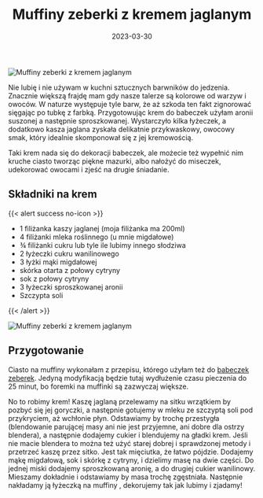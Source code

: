 ﻿---
title: "Muffiny zeberki z kremem jaglanym "
date: 2023-03-30
gallery:
- /img/Muffiny-zebreki-z-kremem-jaglanym/Muffiny-zebreki-z-kremem-jaglanym-1.JPG
- /img/Muffiny-zebreki-z-kremem-jaglanym/Muffiny-zebreki-z-kremem-jaglanym-2.JPG
- /img/Muffiny-zebreki-z-kremem-jaglanym/Muffiny-zebreki-z-kremem-jaglanym-3.JPG
- /img/Muffiny-zebreki-z-kremem-jaglanym/Muffiny-zebreki-z-kremem-jaglanym-3.JPG
categories:
- desery
tags:
- babeczki
- wegańskie
- bez laktozy
- bez glutenu
- kasza jaglana
- wielkanoc
thumbnailImagePosition: "top"
---
![Muffiny zeberki z kremem jaglanym](/img/Muffiny-zebreki-z-kremem-jaglanym/Muffiny-zebreki-z-kremem-jaglanym-3.JPG)

Nie lubię i nie używam w kuchni sztucznych barwników do jedzenia. Znacznie większą frajdę mam gdy nasze talerze są kolorowe od warzyw i owoców. W naturze występuje tyle barw, że aż szkoda ten fakt zignorować sięgając po tubkę z farbką. Przygotowując krem do babeczek użyłam aronii suszonej a następnie sproszkowanej. Wystarczyło kilka łyżeczek, a dodatkowo kasza jaglana zyskała delikatnie przykwaskowy, owocowy smak, który idealnie skomponował się z jej kremowością.  
<!--more-->
Taki krem nada się do dekoracji babeczek, ale możecie też wypełnić nim kruche ciasto tworząc piękne mazurki, albo nałożyć do miseczek, udekorować owocami i zjeść na drugie śniadanie. 

## Składniki na krem
{{< alert success no-icon >}}
- 1 filiżanka kaszy jaglanej (moja filiżanka ma 200ml)
- 4 filiżanki mleka roślinnego (u mnie migdałowe)
- ¾ filiżanki cukru lub tyle ile lubimy innego słodziwa
- 2 łyżeczki cukru wanilinowego
- 3 łyżki mąki migdałowej
- skórka otarta z połowy cytryny
- sok z połowy cytryny
- 3 łyżeczki sproszkowanej aronii
- Szczypta soli


{{< /alert >}}

![Muffiny zeberki z kremem jaglanym](/img/Muffiny-zebreki-z-kremem-jaglanym/Muffiny-zebreki-z-kremem-jaglanym-4.JPG)

## Przygotowanie
Ciasto na muffiny wykonałam z przepisu, którego użyłam też do [babeczek zeberek](https://wegeinie.pl/2023/03/babeczki-zeberki/). Jedyną modyfikacją będzie tutaj wydłużenie czasu pieczenia do 25 minut, bo foremki na muffinki są zazwyczaj większe. 

No to robimy krem! Kaszę jaglaną przelewamy na sitku wrzątkiem by pozbyć się jej goryczki, a następnie gotujemy w mleku ze szczyptą soli pod przykryciem, aż wchłonie płyn. Odstawiamy by trochę przestygła (blendowanie parującej masy ani nie jest przyjemne, ani dobre dla ostrzy blendera), a następnie dodajemy cukier i blendujemy na gładki krem. Jeśli nie macie blendera to można też użyć starej dobrej i sprawdzonej metody i przetrzeć kaszę przez sitko. Jest tak mięciutka, że łatwo pójdzie. Dodajemy mąkę migdałową, sok i skórkę z cytryny, i dzielimy masę na dwie części. Do jednej miski dodajemy sproszkowaną aronię, a do drugiej cukier wanilinowy. Mieszamy dokładnie i odstawiamy by masa trochę zgęstniała. Następnie nakładamy ją łyżeczką na muffiny , dekorujemy tak jak lubimy i zjadamy! 

